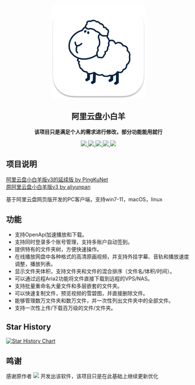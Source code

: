 <p align="center">
 <img src="https://github.com/odomu/aliyunpan/blob/main/static/images/icon_256x256.png" alt="NebulaGraph Data Intelligence Suite(ngdi)">
</p>

<h2 align="center">阿里云盘小白羊</h2>

<p align="center">
  <strong>该项目只是满足个人的需求进行修改，部分功能能用就行 </strong><br>
</p>

<p align="center">
 <a href="https://github.com/odomu" target="_blank">
   <img src="https://img.shields.io/badge/作者-@odomu-000000.svg?style=flat-square&logo=GitHub" />
 </a>
 <a href="https://github.com/odomu/aliyunpan/releases" target="_blank">
   <img src="https://img.shields.io/github/downloads/odomu/aliyunpan/total?style=flat-square" />
 </a>
 <a href="https://github.com/odomu/aliyunpan/releases/latest" target="_blank">
   <img src="https://img.shields.io/github/downloads/odomu/aliyunpan/latest/total?style=flat-square">
 </a>
 </a>
 <a href="LICENSE" target="_blank">
   <img src="https://img.shields.io/github/license/odomu/aliyunpan.svg?style=flat-square" />
 </a>
 <a href="https://t.me/+n1YbKE0JNo41MWRh" target="_blank">
   <img src="https://img.shields.io/badge/Telegram-%E7%BE%A4%E7%BB%84-blue" />
 </a>
</p>

## 项目说明
[阿里云盘小白羊版v3的延续版 by PingKuNet](https://github.com/PingKuNet/aliyunpan)
<br>
[原阿里云盘小白羊版v3 by aliyunpan](https://github.com/liupan1890/aliyunpan)

基于阿里云盘网页版开发的PC客户端，支持win7-11，macOS，linux

## 功能
- 支持OpenApi加速播放和下载。
- 支持同时登录多个账号管理，支持多账户自动签到。
- 提供特有的文件夹树，方便快速操作。
- 在线播放网盘中各种格式的高清原画视频，并支持外挂字幕、音轨和播放速度调整，播放列表。
- 显示文件夹体积，支持文件夹和文件的混合排序（文件名/体积/时间）。
- 可以通过远程Aria2功能将文件直接下载到远程的VPS/NAS。
- 支持批量重命名大量文件和多层嵌套的文件夹。
- 可以快速复制文件，预览视频的雪碧图，并直接删除文件。
- 能够管理数万文件夹和数万文件，并一次性列出文件夹中的全部文件。
- 支持一次性上传/下载百万级的文件/文件夹。


## Star History
[![Star History Chart](https://api.star-history.com/svg?repos=odomu/aliyunpan&type=Date)](https://star-history.com/#odomu/aliyunpan&Date)

## 鸣谢
感谢原作者
 <a href="https://github.com/liupan1890" target="_blank"><img src="https://img.shields.io/badge/@liupan1890-000000.svg?style=flat-square&logo=GitHub" /></a>
开发出该软件，该项目只是在此基础上继续更新优化
